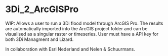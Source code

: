 # 3Di_2_ArcGISPro
WIP:
Allows a user to run a 3Di flood model through ArcGIS Pro. The results are automatically imported into the ArcGIS project folder and can be visualised as a singular raster or timeseries.
User must have a API key for both 3Di Managment and Lizard.

In collaboration with Esri Nederland and Nelen & Schuurmans.
